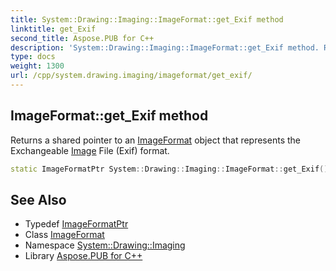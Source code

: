 ```yaml
---
title: System::Drawing::Imaging::ImageFormat::get_Exif method
linktitle: get_Exif
second_title: Aspose.PUB for C++
description: 'System::Drawing::Imaging::ImageFormat::get_Exif method. Returns a shared pointer to an ImageFormat object that represents the Exchangeable Image File (Exif) format in C++.'
type: docs
weight: 1300
url: /cpp/system.drawing.imaging/imageformat/get_exif/
---
```

## ImageFormat::get_Exif method


Returns a shared pointer to an [ImageFormat](../) object that represents the Exchangeable [Image](../../../system.drawing/image/) File (Exif) format.

```cpp
static ImageFormatPtr System::Drawing::Imaging::ImageFormat::get_Exif()
```

## See Also

* Typedef [ImageFormatPtr](../../imageformatptr/)
* Class [ImageFormat](../)
* Namespace [System::Drawing::Imaging](../../)
* Library [Aspose.PUB for C++](../../../)
